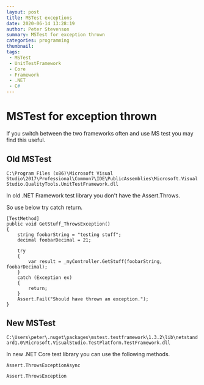 ```yaml
---
layout: post
title: MSTest exceptions
date: 2020-06-14 13:28:19
author: Peter Stevenson
summary: MSTest for exception thrown
categories: programming
thumbnail:
tags:
 - MSTest
 - UnitTestFramework
 - Core
 - Framework
 - .NET
 - C#
---
```


# MSTest for exception thrown

If you switch between the two frameworks often and use MS test you may find this useful.

## Old MSTest

`C:\Program Files (x86)\Microsoft Visual Studio\2017\Professional\Common7\IDE\PublicAssemblies\Microsoft.VisualStudio.QualityTools.UnitTestFramework.dll`

In old .NET Framework test library you don't have the Assert.Throws.

So use below try catch return.

```
[TestMethod]
public void GetStuff_ThrowsException()
{
    string foobarString = "testing stuff";
    decimal foobarDecimal = 21;

    try
    {
        var result = _myController.GetStuff(foobarString, foobarDecimal);
    }
    catch (Exception ex)
    {
        return;
    }
    Assert.Fail("Should have thrown an exception.");
}
```

## New MSTest

`C:\Users\peter\.nuget\packages\mstest.testframework\1.3.2\lib\netstandard1.0\Microsoft.VisualStudio.TestPlatform.TestFramework.dll`

In new .NET Core test library you can use the following methods.

`Assert.ThrowsExceptionAsync`

`Assert.ThrowsException`

